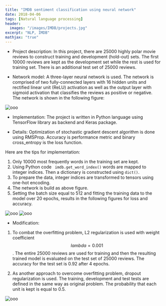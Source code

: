 ```yaml
---
title: "IMDB sentiment classification using neural network"
date: 2018-04-06
tags: [Natural language processing]
header:
  images: "/images/IMDB/projects.jpg"
excerpt: "NLP, IMDB"
mathjax: "true"
---
```

* Project description:
In this project, there are 25000 highly polar movie reviews to construct training and development (hold-out) sets. The first 10000 reviews are kept as the development set while the rest is used for training set. There is an additional test set of 25000 reviews.     

* Network model: A three-layer neural network is used. The network is comprised of two fully-connected layers with 16 hidden units and rectified linear unit (ReLU) activation as well as the output layer with sigmoid activation that classifies the reviews as positive or negative. The network is shown in the following figure:

<img src="{{ site.url }}{{ site.baseurl }}/images/IMDB/Slide1.jpg" alt="ooo">

* Implementation: The project is written in Python language using TensorFlow library as backend and Keras package.

* Details: Optimization of stochastic gradient descent algorithm is done using RMSProp. Accuracy is performance metric and binary cross_entropy is the loss function.    

Here are the tips for implementation:

1. Only 10000 most frequently words in the training set are kept.
2. Using Python code ``` imdb.get_word_index()``` words are mapped to integer indices. Then a dictionary is constructed using ```dict()```.
3. To prepare the data, integer indices are transformed to tensors using one-hot encoding.
4. The network is build as above figure.
5. Setting the batch size equal to 512 and fitting the training data to the model over 20 epochs, results in the following figures for loss and accuracy.

<img src="{{ site.url }}{{ site.baseurl }}/images/IMDB/loss.png" alt="ooo">

<img src="{{ site.url }}{{ site.baseurl }}/images/IMDB/acc.png" alt="ooo">      

* Modification:

1. To combat the overfitting problem, L2 regularization is used with weight coefficient $$ lambda=0.001 $$. The entire 25000 reviews are used for training and then the resulting trained model is evaluated on the test set of 25000 reviews. The accuracy for the test set is 0.92 after 4 epochs.  

2. As another approach to overcome overfitting problem, dropout regularization is used. The training, development and test tests are defined in the same way as original problem. The probability that each unit is kept is equal to 0.5.   

<img src="{{ site.url }}{{ site.baseurl }}/images/IMDB/accdrop.png" alt="ooo">      

